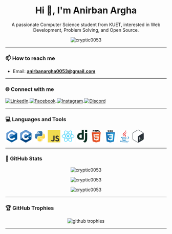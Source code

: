<h1 align="center">Hi 👋, I'm Anirban Argha</h1>
<p align="center">A passionate Computer Science student from KUET, interested in Web Development, Problem Solving, and Open Source.</p>

<p align="center">
  <img src="https://komarev.com/ghpvc/?username=cryptic0053&label=Profile%20views&color=0e75b6&style=flat" alt="cryptic0053" />
</p>

---

### 📫 How to reach me
- Email: **anirbanargha0053@gmail.com**

---

### 🌐 Connect with me

<p align="left">
  <a href="https://www.linkedin.com/in/anirban-argha-4a20b7278/" target="blank">
    <img align="center" src="https://raw.githubusercontent.com/rahuldkjain/github-profile-readme-generator/master/src/images/icons/Social/linked-in-alt.svg" alt="LinkedIn" height="30" width="40" />
  </a>
  <a href="https://www.facebook.com/profile.php?id=100011839549718" target="blank">
    <img align="center" src="https://raw.githubusercontent.com/rahuldkjain/github-profile-readme-generator/master/src/images/icons/Social/facebook.svg" alt="Facebook" height="30" width="40" />
  </a>
  <a href="https://instagram.com/_the__cryptic_" target="blank">
    <img align="center" src="https://raw.githubusercontent.com/rahuldkjain/github-profile-readme-generator/master/src/images/icons/Social/instagram.svg" alt="Instagram" height="30" width="40" />
  </a>
  <a href="https://discord.com/users/argha7568" target="blank">
    <img align="center" src="https://raw.githubusercontent.com/rahuldkjain/github-profile-readme-generator/master/src/images/icons/Social/discord.svg" alt="Discord" height="30" width="40" />
  </a>
</p>

---

### 💻 Languages and Tools

<p align="left">
  <img src="https://raw.githubusercontent.com/devicons/devicon/master/icons/c/c-original.svg" alt="C" width="40" height="40"/>
  <img src="https://raw.githubusercontent.com/devicons/devicon/master/icons/cplusplus/cplusplus-original.svg" alt="C++" width="40" height="40"/>
  <img src="https://raw.githubusercontent.com/devicons/devicon/master/icons/python/python-original.svg" alt="Python" width="40" height="40"/>
  <img src="https://raw.githubusercontent.com/devicons/devicon/master/icons/javascript/javascript-original.svg" alt="JavaScript" width="40" height="40"/>
  <img src="https://raw.githubusercontent.com/devicons/devicon/master/icons/react/react-original.svg" alt="React" width="40" height="40"/>
  <img src="https://raw.githubusercontent.com/devicons/devicon/master/icons/django/django-plain.svg" alt="Django" width="40" height="40"/>
  <img src="https://raw.githubusercontent.com/devicons/devicon/master/icons/html5/html5-original-wordmark.svg" alt="HTML" width="40" height="40"/>
  <img src="https://raw.githubusercontent.com/devicons/devicon/master/icons/css3/css3-original-wordmark.svg" alt="CSS" width="40" height="40"/>
  <img src="https://raw.githubusercontent.com/devicons/devicon/master/icons/java/java-original.svg" alt="Java" width="40" height="40"/>
  <img src="https://raw.githubusercontent.com/devicons/devicon/master/icons/bash/bash-original.svg" alt="Shell Script" width="40" height="40"/>
</p>

---

### 🧩 GitHub Stats
<p align="center">
  <img src="https://github-readme-stats.vercel.app/api?username=cryptic0053&show_icons=true&theme=dark" alt="cryptic0053" />
</p>
<p align="center">
  <img src="https://github-readme-stats.vercel.app/api/top-langs/?username=cryptic0053&layout=compact&theme=dark" alt="cryptic0053" />
</p>
<p align="center">
  <img src="https://github-readme-streak-stats.herokuapp.com/?user=cryptic0053&theme=dark" alt="cryptic0053" />
</p>

---

### 🏆 GitHub Trophies

<p align="center">
  <img src="https://github-profile-trophy.vercel.app/?username=cryptic0053&theme=gruvbox&no-frame=true&row=1&&margin-w=10&margin-h=15" alt="github trophies" />
</p>

---
